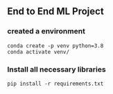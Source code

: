 ## End to End ML Project

### created a environment
```
conda create -p venv python=3.8
conda activate venv/
```
### Install all necessary libraries
```
pip install -r requirements.txt
```